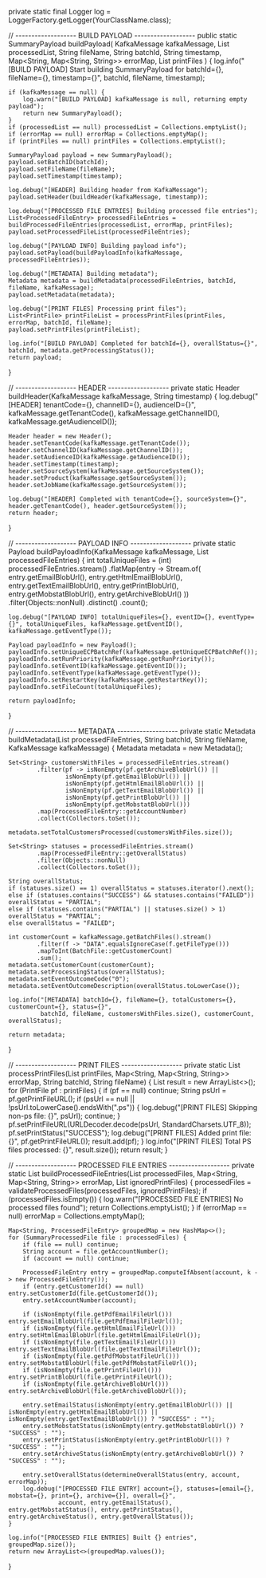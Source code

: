 private static final Logger log = LoggerFactory.getLogger(YourClassName.class);

// ------------------- BUILD PAYLOAD -------------------
public static SummaryPayload buildPayload(
        KafkaMessage kafkaMessage,
        List<SummaryProcessedFile> processedList,
        String fileName,
        String batchId,
        String timestamp,
        Map<String, Map<String, String>> errorMap,
        List<PrintFile> printFiles
) {
    log.info("[BUILD PAYLOAD] Start building SummaryPayload for batchId={}, fileName={}, timestamp={}", batchId, fileName, timestamp);

    if (kafkaMessage == null) {
        log.warn("[BUILD PAYLOAD] kafkaMessage is null, returning empty payload");
        return new SummaryPayload();
    }
    if (processedList == null) processedList = Collections.emptyList();
    if (errorMap == null) errorMap = Collections.emptyMap();
    if (printFiles == null) printFiles = Collections.emptyList();

    SummaryPayload payload = new SummaryPayload();
    payload.setBatchID(batchId);
    payload.setFileName(fileName);
    payload.setTimestamp(timestamp);

    log.debug("[HEADER] Building header from KafkaMessage");
    payload.setHeader(buildHeader(kafkaMessage, timestamp));

    log.debug("[PROCESSED FILE ENTRIES] Building processed file entries");
    List<ProcessedFileEntry> processedFileEntries = buildProcessedFileEntries(processedList, errorMap, printFiles);
    payload.setProcessedFileList(processedFileEntries);

    log.debug("[PAYLOAD INFO] Building payload info");
    payload.setPayload(buildPayloadInfo(kafkaMessage, processedFileEntries));

    log.debug("[METADATA] Building metadata");
    Metadata metadata = buildMetadata(processedFileEntries, batchId, fileName, kafkaMessage);
    payload.setMetadata(metadata);

    log.debug("[PRINT FILES] Processing print files");
    List<PrintFile> printFileList = processPrintFiles(printFiles, errorMap, batchId, fileName);
    payload.setPrintFiles(printFileList);

    log.info("[BUILD PAYLOAD] Completed for batchId={}, overallStatus={}", batchId, metadata.getProcessingStatus());
    return payload;
}

// ------------------- HEADER -------------------
private static Header buildHeader(KafkaMessage kafkaMessage, String timestamp) {
    log.debug("[HEADER] tenantCode={}, channelID={}, audienceID={}", 
              kafkaMessage.getTenantCode(), kafkaMessage.getChannelID(), kafkaMessage.getAudienceID());

    Header header = new Header();
    header.setTenantCode(kafkaMessage.getTenantCode());
    header.setChannelID(kafkaMessage.getChannelID());
    header.setAudienceID(kafkaMessage.getAudienceID());
    header.setTimestamp(timestamp);
    header.setSourceSystem(kafkaMessage.getSourceSystem());
    header.setProduct(kafkaMessage.getSourceSystem());
    header.setJobName(kafkaMessage.getSourceSystem());

    log.debug("[HEADER] Completed with tenantCode={}, sourceSystem={}", header.getTenantCode(), header.getSourceSystem());
    return header;
}

// ------------------- PAYLOAD INFO -------------------
private static Payload buildPayloadInfo(KafkaMessage kafkaMessage, List<ProcessedFileEntry> processedFileEntries) {
    int totalUniqueFiles = (int) processedFileEntries.stream()
            .flatMap(entry -> Stream.of(
                    entry.getEmailBlobUrl(),
                    entry.getHtmlEmailBlobUrl(),
                    entry.getTextEmailBlobUrl(),
                    entry.getPrintBlobUrl(),
                    entry.getMobstatBlobUrl(),
                    entry.getArchiveBlobUrl()
            ))
            .filter(Objects::nonNull)
            .distinct()
            .count();

    log.debug("[PAYLOAD INFO] totalUniqueFiles={}, eventID={}, eventType={}", totalUniqueFiles, kafkaMessage.getEventID(), kafkaMessage.getEventType());

    Payload payloadInfo = new Payload();
    payloadInfo.setUniqueECPBatchRef(kafkaMessage.getUniqueECPBatchRef());
    payloadInfo.setRunPriority(kafkaMessage.getRunPriority());
    payloadInfo.setEventID(kafkaMessage.getEventID());
    payloadInfo.setEventType(kafkaMessage.getEventType());
    payloadInfo.setRestartKey(kafkaMessage.getRestartKey());
    payloadInfo.setFileCount(totalUniqueFiles);

    return payloadInfo;
}

// ------------------- METADATA -------------------
private static Metadata buildMetadata(List<ProcessedFileEntry> processedFileEntries, String batchId, String fileName, KafkaMessage kafkaMessage) {
    Metadata metadata = new Metadata();

    Set<String> customersWithFiles = processedFileEntries.stream()
            .filter(pf -> isNonEmpty(pf.getArchiveBlobUrl()) ||
                    isNonEmpty(pf.getEmailBlobUrl()) ||
                    isNonEmpty(pf.getHtmlEmailBlobUrl()) ||
                    isNonEmpty(pf.getTextEmailBlobUrl()) ||
                    isNonEmpty(pf.getPrintBlobUrl()) ||
                    isNonEmpty(pf.getMobstatBlobUrl()))
            .map(ProcessedFileEntry::getAccountNumber)
            .collect(Collectors.toSet());

    metadata.setTotalCustomersProcessed(customersWithFiles.size());

    Set<String> statuses = processedFileEntries.stream()
            .map(ProcessedFileEntry::getOverallStatus)
            .filter(Objects::nonNull)
            .collect(Collectors.toSet());

    String overallStatus;
    if (statuses.size() == 1) overallStatus = statuses.iterator().next();
    else if (statuses.contains("SUCCESS") && statuses.contains("FAILED")) overallStatus = "PARTIAL";
    else if (statuses.contains("PARTIAL") || statuses.size() > 1) overallStatus = "PARTIAL";
    else overallStatus = "FAILED";

    int customerCount = kafkaMessage.getBatchFiles().stream()
            .filter(f -> "DATA".equalsIgnoreCase(f.getFileType()))
            .mapToInt(BatchFile::getCustomerCount)
            .sum();
    metadata.setCustomerCount(customerCount);
    metadata.setProcessingStatus(overallStatus);
    metadata.setEventOutcomeCode("0");
    metadata.setEventOutcomeDescription(overallStatus.toLowerCase());

    log.info("[METADATA] batchId={}, fileName={}, totalCustomers={}, customerCount={}, status={}",
             batchId, fileName, customersWithFiles.size(), customerCount, overallStatus);

    return metadata;
}

// ------------------- PRINT FILES -------------------
private static List<PrintFile> processPrintFiles(List<PrintFile> printFiles, Map<String, Map<String, String>> errorMap, String batchId, String fileName) {
    List<PrintFile> result = new ArrayList<>();
    for (PrintFile pf : printFiles) {
        if (pf == null) continue;
        String psUrl = pf.getPrintFileURL();
        if (psUrl == null || !psUrl.toLowerCase().endsWith(".ps")) {
            log.debug("[PRINT FILES] Skipping non-ps file: {}", psUrl);
            continue;
        }
        pf.setPrintFileURL(URLDecoder.decode(psUrl, StandardCharsets.UTF_8));
        pf.setPrintStatus("SUCCESS");
        log.debug("[PRINT FILES] Added print file: {}", pf.getPrintFileURL());
        result.add(pf);
    }
    log.info("[PRINT FILES] Total PS files processed: {}", result.size());
    return result;
}

// ------------------- PROCESSED FILE ENTRIES -------------------
private static List<ProcessedFileEntry> buildProcessedFileEntries(List<SummaryProcessedFile> processedFiles,
                                                                  Map<String, Map<String, String>> errorMap,
                                                                  List<PrintFile> ignoredPrintFiles) {
    processedFiles = validateProcessedFiles(processedFiles, ignoredPrintFiles);
    if (processedFiles.isEmpty()) {
        log.warn("[PROCESSED FILE ENTRIES] No processed files found");
        return Collections.emptyList();
    }
    if (errorMap == null) errorMap = Collections.emptyMap();

    Map<String, ProcessedFileEntry> groupedMap = new HashMap<>();
    for (SummaryProcessedFile file : processedFiles) {
        if (file == null) continue;
        String account = file.getAccountNumber();
        if (account == null) continue;

        ProcessedFileEntry entry = groupedMap.computeIfAbsent(account, k -> new ProcessedFileEntry());
        if (entry.getCustomerId() == null) entry.setCustomerId(file.getCustomerId());
        entry.setAccountNumber(account);

        if (isNonEmpty(file.getPdfEmailFileUrl())) entry.setEmailBlobUrl(file.getPdfEmailFileUrl());
        if (isNonEmpty(file.getHtmlEmailFileUrl())) entry.setHtmlEmailBlobUrl(file.getHtmlEmailFileUrl());
        if (isNonEmpty(file.getTextEmailFileUrl())) entry.setTextEmailBlobUrl(file.getTextEmailFileUrl());
        if (isNonEmpty(file.getPdfMobstatFileUrl())) entry.setMobstatBlobUrl(file.getPdfMobstatFileUrl());
        if (isNonEmpty(file.getPrintFileUrl())) entry.setPrintBlobUrl(file.getPrintFileUrl());
        if (isNonEmpty(file.getArchiveBlobUrl())) entry.setArchiveBlobUrl(file.getArchiveBlobUrl());

        entry.setEmailStatus(isNonEmpty(entry.getEmailBlobUrl()) || isNonEmpty(entry.getHtmlEmailBlobUrl()) || isNonEmpty(entry.getTextEmailBlobUrl()) ? "SUCCESS" : "");
        entry.setMobstatStatus(isNonEmpty(entry.getMobstatBlobUrl()) ? "SUCCESS" : "");
        entry.setPrintStatus(isNonEmpty(entry.getPrintBlobUrl()) ? "SUCCESS" : "");
        entry.setArchiveStatus(isNonEmpty(entry.getArchiveBlobUrl()) ? "SUCCESS" : "");

        entry.setOverallStatus(determineOverallStatus(entry, account, errorMap));
        log.debug("[PROCESSED FILE ENTRY] account={}, statuses=[email={}, mobstat={}, print={}, archive={}], overall={}",
                  account, entry.getEmailStatus(), entry.getMobstatStatus(), entry.getPrintStatus(), entry.getArchiveStatus(), entry.getOverallStatus());
    }

    log.info("[PROCESSED FILE ENTRIES] Built {} entries", groupedMap.size());
    return new ArrayList<>(groupedMap.values());
}
